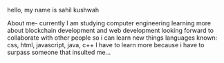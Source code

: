 hello, my name is sahil kushwah

About me-
currently I am studying computer engineering
learning more about blockchain development and web development 
looking forward to collaborate with other people so i can learn new things
languages known: css, html, javascript, java, c++ 
I have to learn more because i have to surpass someone that insulted me...

